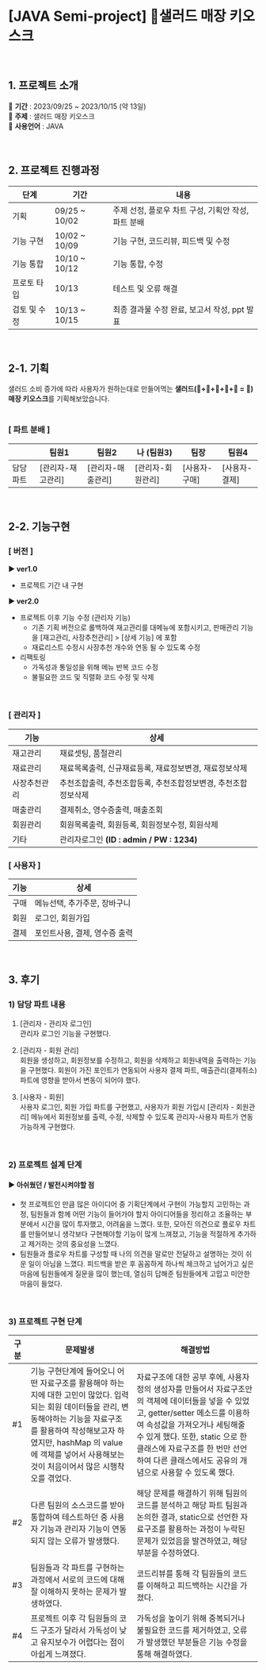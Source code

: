 # [JAVA Semi-project] 🥗샐러드 매장 키오스크
<br>

## 1. 프로젝트 소개
📌 **기간** : 2023/09/25 ~ 2023/10/15 (약 13일)<br>
📌 **주제** : 샐러드 매장 키오스크<br>
📌 **사용언어** : JAVA<br>
<br><br>

## 2. 프로젝트 진행과정
| 단계 | 기간 | 내용 |
|--|--|--|
| 기획 | 09/25 ~ 10/02 | 주제 선정, 플로우 차트 구성, 기획안 작성, 파트 분배 |
| 기능 구현 | 10/02 ~ 10/09 | 기능 구현, 코드리뷰, 피드백 및 수정 |
| 기능 통합 | 10/10 ~ 10/12 | 기능 통합, 수정 |
| 프로토 타입 | 10/13 | 테스트 및 오류 해결 |
| 검토 및 수정 | 10/13 ~ 10/15 | 최종 결과물 수정 완료, 보고서 작성, ppt 발표 |

<br>

## 2-1. 기획
샐러드 소비 증가에 따라 사용자가 원하는대로 만들어먹는 **샐러드(🥑+🥒+🌽+🍅+🥦 = 🥗) 매장 키오스크**를 기획해보았습니다.
<br><br>

### [ 파트 분배 ]
|   | 팀원1 | 팀원2 | 나 (팀원3) | 팀장 | 팀원4 |
| --- | --- | --- | --- | --- | --- |
| 담당파트 | [관리자-재고관리] | [관리자-매출관리] | [관리자-회원관리] | [사용자-구매] | [사용자-결제] |

<br>

## 2-2. 기능구현

### [ 버전 ]
**▶ ver1.0** 
- 프로젝트 기간 내 구현

**▶ ver2.0**
- 프로젝트 이후 기능 수정 (관리자 기능)
	- 기존 기획 버전으로 롤백하여 재고관리를 대메뉴에 포함시키고,  판매관리 기능을 [재고관리, 사장추천관리] > [상세 기능] 에 포함
	- 재료리스트 수정시 사장추천 개수와 연동 될 수 있도록 수정
- 리팩토링
	- 가독성과 통일성을 위해 메뉴 반복 코드 수정
	- 불필요한 코드 및 직렬화 코드 수정 및 삭제
<br>

### [ 관리자 ]
| 기능 | 상세 |
|--|--|
| 재고관리 | 재료셋팅, 품절관리 |
| 재료관리 | 재료목록출력, 신규재료등록, 재료정보변경, 재료정보삭제 |
| 사장추천관리 | 추천조합출력, 추천조합등록, 추천조합정보변경, 추천조합정보삭제 |
| 매출관리 | 결제취소, 영수증출력, 매출조회 |
| 회원관리 | 회원목록출력, 회원등록, 회원정보수정, 회원삭제 |
| 기타 | 관리자로그인 **(ID : admin / PW : 1234)** |

### [ 사용자 ]
| 기능 | 상세 |
|--|--|
| 구매 | 메뉴선택, 추가주문, 장바구니 |
| 회원 | 로그인, 회원가입 |
| 결제 | 포인트사용, 결제, 영수증 출력 |

<br>

## 3. 후기

### 1) 담당 파트 내용
1. [관리자 - 관리자 로그인]<br>
관리자 로그인 기능을 구현했다.

3.  [관리자 - 회원 관리] <br>
회원을 생성하고, 회원정보를 수정하고, 회원을 삭제하고 회원내역을 출력하는 기능을 구현했다. 회원이 가진 포인트가 연동되어 사용자 결제 파트, 매출관리(결제취소) 파트에 영향을 받아서 변동이 되어야 했다.

3.  [사용자 - 회원]<br>
사용자 로그인, 회원 가입 파트를 구현했고, 사용자가 회원 가입시 [관리자 - 회원관리] 메뉴에서 회원정보를 출력, 수정, 삭제할 수 있도록 관리자-사용자 파트가 연동가능하게 구현했다.
<br>

### 2) 프로젝트 설계 단계
#### ▶ 아쉬웠던 / 발전시켜야할 점
-   첫 프로젝트인 만큼 많은 아이디어 중 기획단계에서 구현이 가능할지 고민하는 과정, 팀원들과 함께 어떤 기능이 들어가야 할지 아이디어들을 정리하고 조율하는 부분에서 시간을 많이 투자했고, 어려움을 느꼈다. 또한, 모아진 의견으로 플로우 차트를 만들어보니 생각보다 구현해야할 기능이 많게 느껴졌고, 기능을 적절하게 추가하고 제거하는 것의 중요성을 느꼈다.
-   팀원들과 플로우 차트를 구성할 때 나의 의견을 말로만 전달하고 설명하는 것이 쉬운 일이 아님을 느꼈다. 피드백을 받은 후 꼼꼼하게 하나씩 체크하고 넘어가고 싶은 마음에 팀원들에게 질문을 많이 했는데, 열심히 답해준 팀원들에게 고맙고 미안한 마음이 들었다.

<br>

### 3) 프로젝트 구현 단계
| 구분 | 문제발생 | 해결방법 |
|--|--|--|
| #1 | 기능 구현단계에 들어오니 어떤 자료구조를 활용해야 하는지에 대한 고민이 많았다. 입력되는 회원 데이터들을 관리, 변동해야하는 기능을 자료구조를 활용하여 작성해보고자 하였지만, hashMap 의 value에 객체를 넣어서 사용해보는 것이 처음이어서 많은 시행착오를 겪었다. | 자료구조에 대한 공부 후에, 사용자 정의 생성자를 만들어서 자료구조안의 객체에 데이터들을 넣을 수 있었고, getter/setter 메소드를 이용하여 속성값을 가져오거나 세팅해줄 수 있게 했다. 또한, static 으로 한 클래스에 자료구조를 한 번만 선언하여 다른 클래스에서도 공유의 개념으로 사용할 수 있도록 했다. |
| #2 | 다른 팀원의 소스코드를 받아 통합하여 테스트하던 중 사용자 기능과 관리자 기능이 연동되지 않는 오류가 발생했다. | 해당 문제를 해결하기 위해 팀원의 코드를 분석하고 해당 파트 팀원과 논의한 결과, static으로 선언한 자료구조를 활용하는 과정이 누락된 문제가 있었음을 발견하였고, 해당 부분을 수정하였다. |
| #3 | 팀원들과 각 파트를 구현하는 과정에서 서로의 코드에 대해 잘 이해하지 못하는 문제가 발생하였다. | 코드리뷰를 통해 각 팀원들의 코드를 이해하고 피드백하는 시간을 가졌다. |
| #4 | 프로젝트 이후 각 팀원들의 코드 구조가 달라서 가독성이 낮고 유지보수가 어렵다는 점이 아쉽게 느껴졌다. | 가독성을 높이기 위해 중복되거나 불필요한 코드를 제거하였고, 오류가 발생했던 부분들은 기능 수정을 통해 해결하였다. |
